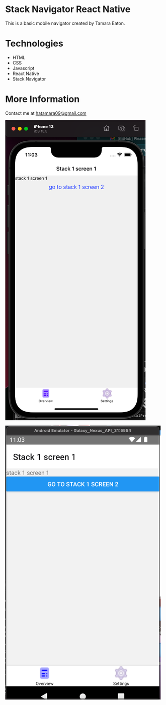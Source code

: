 # Stack Navigator React Native

This is a basic mobile navigator created by Tamara Eaton.

# Technologies

- HTML
- CSS
- Javascript
- React Native
- Stack Navigator

# More Information

Contact me at hatamara09@gmail.com

![Image of deployed application- loaded screen](./AppExampleIOS.PNG)

![Image of deployed application- loaded screen](./AppExampleAndroid.PNG)
